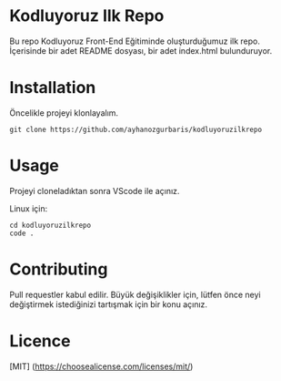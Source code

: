 # Kodluyoruz Ilk Repo

Bu repo Kodluyoruz Front-End Eğitiminde oluşturduğumuz ilk repo. İçerisinde bir adet README dosyası, bir adet index.html bulunduruyor.

# Installation
Öncelikle projeyi klonlayalım.
```
git clone https://github.com/ayhanozgurbaris/kodluyoruzilkrepo
```

# Usage
Projeyi cloneladıktan sonra VScode ile açınız.

Linux için:
```
cd kodluyoruzilkrepo
code .
```
# Contributing
Pull requestler kabul edilir. Büyük değişiklikler için, lütfen önce neyi değiştirmek istediğinizi tartışmak için bir konu açınız.

# Licence
[MIT] (https://choosealicense.com/licenses/mit/)
